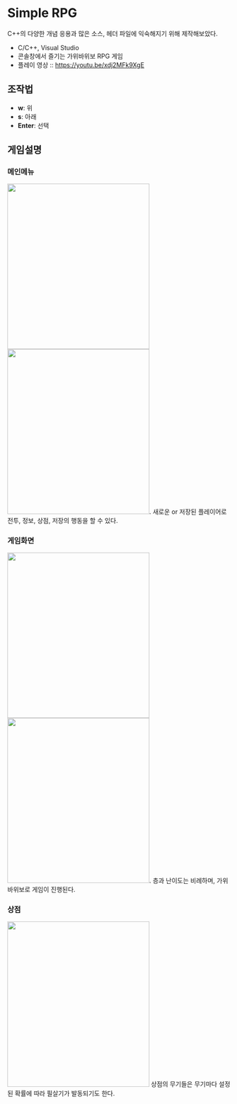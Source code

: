 # Simple RPG
C++의 다양한 개념 응용과 많은 소스, 헤더 파일에 익숙해지기 위해 제작해보았다.
- C/C++, Visual Studio  
- 콘솔창에서 즐기는 가위바위보 RPG 게임
- 플레이 영상 :: https://youtu.be/xdj2MFk9XgE

## 조작법
- **w**: 위  
- **s**: 아래  
- **Enter**: 선택
## 게임설명

### 메인메뉴
<img src="https://github.com/Bognoeym/Simple-RPG/assets/66179481/e7dbefe6-ca27-4c0c-9f30-d36393ea1aed" width="320.7" height="373.3"/>
<img src="https://github.com/Bognoeym/Simple-RPG/assets/66179481/3b02d396-365e-4517-8384-46de12033b39" width="320.7" height="373.3"/>.  
새로운 or 저장된 플레이어로 전투, 정보, 상점, 저장의 행동을 할 수 있다.

### 게임화면
<img src="https://github.com/Bognoeym/Simple-RPG/assets/66179481/047922b3-1033-4e15-83b7-27c3095515a1" width="320.7" height="373.3"/>
<img src="https://github.com/Bognoeym/Simple-RPG/assets/66179481/1ec53581-df19-4f3a-9a51-20e1af9f1fb6" width="320.7" height="373.3"/>.  
층과 난이도는 비례하며, 가위바위보로 게임이 진행된다.

### 상점
<img src="https://github.com/Bognoeym/Simple-RPG/assets/66179481/d3bb6784-8d5c-4e95-9e8e-6a9b8ab2f561" width="320.7" height="373.3"/>
상점의 무기들은 무기마다 설정된 확률에 따라 필살기가 발동되기도 한다.
